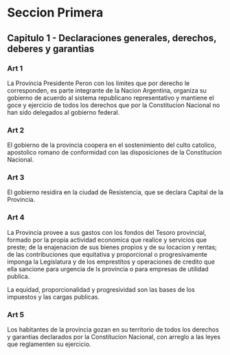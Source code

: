 # Seccion Primera

## Capitulo 1 - Declaraciones generales, derechos, deberes y garantias

### Art 1

La Provincia Presidente Peron con los limites que por derecho le corresponden, es parte integrante de la Nacion Argentina, organiza su gobierno
de acuerdo al sistema republicano representativo y mantiene el goce y ejercicio de todos los derechos que por la Constitucion Nacional no han
sido delegados al gobierno federal.

### Art 2

El gobierno de la provincia coopera en el sostenimiento del culto catolico, apostolico romano de conformidad con las disposiciones de la Constitucion Nacional.

### Art 3

El gobierno residira en la ciudad de Resistencia, que se declara Capital de la Provincia.

### Art 4

La Provincia provee a sus gastos con los fondos del Tesoro provincial, formado por la propia actividad economica que realice y servicios que preste;
de la enajenacion de sus bienes propios y de su locacion y rentas;
de las contribuciones que equitativa y proporcional o progresivamente imponga la Legislatura y de los emprestitos y operaciones de credito que ella
sancione para urgencia de ls provincia o para empresas de utilidad publica.

La equidad, proporcionalidad y progresividad son las bases de los impuestos y las cargas publicas.

### Art 5

Los habitantes de la provincia gozan en su territorio de todos los derechos y garantias declarados por la Constitucion Nacional, con arreglo a las leyes
que reglamenten su ejercicio.

###
